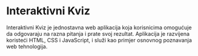 # Interaktivni Kviz

Interaktivni Kviz je jednostavna web aplikacija koja korisnicima omogućuje da odgovaraju na razna pitanja i prate svoj rezultat. Aplikacija je razvijena koristeći HTML, CSS i JavaScript, i služi kao primjer osnovnog poznavanja web tehnologija.
